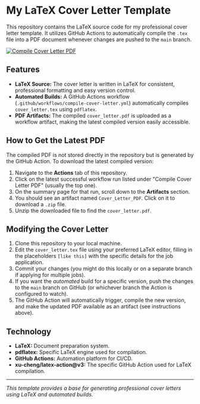 # My LaTeX Cover Letter Template

This repository contains the LaTeX source code for my professional cover letter template. It utilizes GitHub Actions to automatically compile the `.tex` file into a PDF document whenever changes are pushed to the `main` branch.

[![Compile Cover Letter PDF](https://github.com/manyan-chan/cover-letter/actions/workflows/compile-cover-letter.yml/badge.svg)](https://github.com/manyan-chan/cover-letter/actions/workflows/compile-cover-letter.yml)

## Features

*   **LaTeX Source:** The cover letter is written in LaTeX for consistent, professional formatting and easy version control.
*   **Automated Builds:** A GitHub Actions workflow (`.github/workflows/compile-cover-letter.yml`) automatically compiles `cover_letter.tex` using `pdflatex`.
*   **PDF Artifacts:** The compiled `cover_letter.pdf` is uploaded as a workflow artifact, making the latest compiled version easily accessible.


## How to Get the Latest PDF

The compiled PDF is not stored directly in the repository but is generated by the GitHub Action. To download the latest compiled version:

1.  Navigate to the **Actions** tab of this repository.
2.  Click on the latest successful workflow run listed under "Compile Cover Letter PDF" (usually the top one).
3.  On the summary page for that run, scroll down to the **Artifacts** section.
4.  You should see an artifact named `Cover_Letter_PDF`. Click on it to download a `.zip` file.
5.  Unzip the downloaded file to find the `cover_letter.pdf`.

## Modifying the Cover Letter

1.  Clone this repository to your local machine.
2.  Edit the `cover_letter.tex` file using your preferred LaTeX editor, filling in the placeholders `[like this]` with the specific details for the job application.
3.  Commit your changes (you might do this locally or on a separate branch if applying for multiple jobs).
4.  If you want the *automated* build for a specific version, push the changes to the `main` branch on GitHub (or whichever branch the Action is configured to watch).
5.  The GitHub Action will automatically trigger, compile the new version, and make the updated PDF available as an artifact (see instructions above).

## Technology

*   **LaTeX:** Document preparation system.
*   **pdflatex:** Specific LaTeX engine used for compilation.
*   **GitHub Actions:** Automation platform for CI/CD.
*   **xu-cheng/latex-action@v3:** The specific GitHub Action used for LaTeX compilation.

---

_This template provides a base for generating professional cover letters using LaTeX and automated builds._